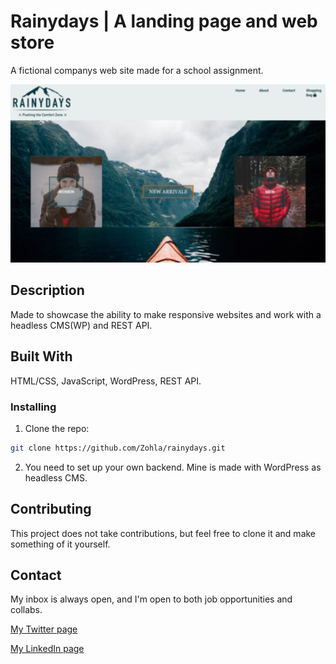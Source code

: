 # Rainydays | A landing page and web store

A fictional companys web site made for a school assignment.

<img src="https://github.com/Zohla/screenshots/blob/main/rainydays(1).png" alt="screenshot of the Rainydays page" width="600px">


## Description

Made to showcase the ability to make responsive websites and work with a headless CMS(WP) and REST API.

## Built With

HTML/CSS, JavaScript, WordPress, REST API.

### Installing

1. Clone the repo:

```bash
git clone https://github.com/Zohla/rainydays.git
```

2. You need to set up your own backend. Mine is made with WordPress as headless CMS.

## Contributing

This project does not take contributions, but feel free to clone it and make something of it yourself.

## Contact

My inbox is always open, and I'm open to both job opportunities and collabs.

[My Twitter page](https://twitter.com/MarenLilleberre)

[My LinkedIn page](https://www.linkedin.com/in/maren-lilleberre-117406188)
